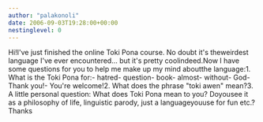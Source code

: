 ```yaml
---
author: "palakonoli"
date: 2006-09-03T19:28:00+00:00
nestinglevel: 0
---
```

Hi!I've just finished the online Toki Pona course. No doubt it's theweirdest language I've ever encountered... but it's pretty coolindeed.Now I have some questions for you to help me make up my mind aboutthe language:1. What is the Toki Pona for:- hatred- question- book- almost- without- God- Thank you!- You're welcome!2. What does the phrase "toki awen" mean?3. A little personal question: What does Toki Pona mean to you? Doyousee it as a philosophy of life, linguistic parody, just a languageyouuse for fun etc.?Thanks